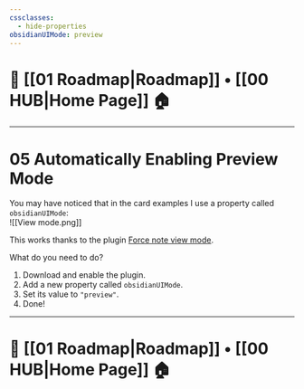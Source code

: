 ```yaml
---
cssclasses:
  - hide-properties
obsidianUIMode: preview
---
```

# 🧭 [[01 Roadmap|Roadmap]] • [[00 HUB|Home Page]] 🏠
---
# **05 Automatically Enabling Preview Mode**

You may have noticed that in the card examples I use a property called `obsidianUIMode`:  
![[View mode.png]]

This works thanks to the plugin [Force note view mode](obsidian://show-plugin?id=obsidian-view-mode-by-frontmatter).

What do you need to do?

1. Download and enable the plugin.  
2. Add a new property called `obsidianUIMode`.  
3. Set its value to `"preview"`.  
4. Done!

---
# 🧭 [[01 Roadmap|Roadmap]] • [[00 HUB|Home Page]] 🏠